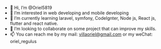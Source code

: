 - 👋 Hi, I’m @Oriel5819
- 👀 I’m interested in web developing and mobile developing
- 🌱 I’m currently learning laravel, symfony, CodeIgnter, Node js, React js, flutter and react native.
- 💞️ I’m looking to collaborate on some project that can improve my skills.
- 📫 You can reach me by my mail: villaoriel@gmail.com or my weChat: oriel_regulus

<!---
Oriel5819/Oriel5819 is a ✨ special ✨ repository because its `README.md` (this file) appears on your GitHub profile.
You can click the Preview link to take a look at your changes.
--->
